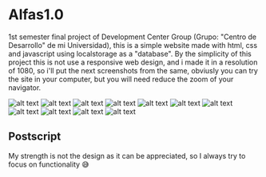 # Alfas1.0
1st semester final project of Development Center Group (Grupo: "Centro de Desarrollo" de mi Universidad), this is a simple website made with html, css and javascript using localstorage as a "database". By the simplicity of this project this is not use a responsive web design, and i made it in a resolution of 1080, so i'll put the next screenshots from the same, obviusly you can try the site in your computer, but you will need reduce the zoom of your navigator.

![alt text](https://github.com/vJoN4/Alfas1.0/blob/master/Screenshots/1.jpg)
![alt text](https://github.com/vJoN4/Alfas1.0/blob/master/Screenshots/2.jpg)
![alt text](https://github.com/vJoN4/Alfas1.0/blob/master/Screenshots/3.jpg)
![alt text](https://github.com/vJoN4/Alfas1.0/blob/master/Screenshots/4.jpg)
![alt text](https://github.com/vJoN4/Alfas1.0/blob/master/Screenshots/5.jpg)
![alt text](https://github.com/vJoN4/Alfas1.0/blob/master/Screenshots/6.jpg)
![alt text](https://github.com/vJoN4/Alfas1.0/blob/master/Screenshots/7.jpg)
![alt text](https://github.com/vJoN4/Alfas1.0/blob/master/Screenshots/8.jpg)
![alt text](https://github.com/vJoN4/Alfas1.0/blob/master/Screenshots/9.jpg)
![alt text](https://github.com/vJoN4/Alfas1.0/blob/master/Screenshots/10.jpg)
![alt text](https://github.com/vJoN4/Alfas1.0/blob/master/Screenshots/11.jpg)

<!-- ![alt text](Screenshots/1.jpg)
![alt text](Screenshots/2.jpg)
![alt text](Screenshots/3.jpg)
![alt text](Screenshots/4.jpg)
![alt text](Screenshots/5.jpg)
![alt text](Screenshots/6.jpg)
![alt text](Screenshots/7.jpg)
![alt text](Screenshots/8.jpg)
![alt text](Screenshots/9.jpg)
![alt text](Screenshots/10.jpg)
![alt text](Screenshots/11.jpg) -->

## Postscript
My strength is not the design as it can be appreciated, so I always try to focus on functionality 😅